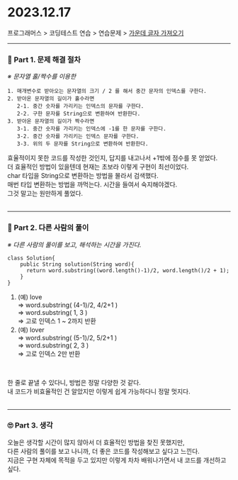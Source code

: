 
# 2023.12.17

프로그래머스 > 코딩테스트 연습 > 연습문제 > [가운데 글자 가져오기](https://school.programmers.co.kr/learn/courses/30/lessons/12903)

---
### 📌 Part 1. 문제 해결 절차
_※ 문자열 홀/짝수를 이용한_<br>
```
1. 매개변수로 받아오는 문자열의 크기 / 2 를 해서 중간 문자의 인덱스를 구한다.
2. 받아온 문자열의 길이가 홀수라면
   2-1. 중간 숫자를 가리키는 인덱스의 문자를 구한다.
   2-2. 구한 문자를 String으로 변환하여 반환한다.
3. 받아온 문자열의 길이가 짝수라면
   3-1. 중간 숫자를 가리키는 인덱스에 -1를 한 문자를 구한다.
   3-2. 중간 숫자를 가리키는 인덱스 문자를 구한다.
   3-3. 위의 두 문자를 String으로 변환하여 반환한다.
```

효율적이지 못한 코드를 작성한 것인지, 답지를 내고나서 +1밖에 점수를 못 얻었다.<br>
더 효율적인 방법이 있을텐데 현재는 초보라 이렇게 구현이 최선이었다.<br>
char 타입을 String으로 변환하는 방법을 몰라서 검색했다.<br>
매번 타입 변환하는 방법을 까먹는다. 시간을 들여서 숙지해야겠다.<br>
그것 말고는 원만하게 풀었다.<br>
<br>

---
### 📌 Part 2. 다른 사람의 풀이
_※ 다른 사람의 풀이를 보고, 해석하는 시간을 가진다._<br>
```
class Solution{
    public String solution(String word){
      return word.substring((word.length()-1)/2, word.length()/2 + 1);
    }
}
```
1. (예) love<br>
   => word.substring( (4-1)/2, 4/2+1 )<br>
   => word.substring( 1, 3 )<br>
   => 고로 인덱스 1 ~ 2까지 반환<br>
2. (예) lover<br>
   => word.substring( (5-1)/2, 5/2+1 )<br>
   => word.substring( 2, 3 )<br>
   => 고로 인덱스 2만 반환
<br>

한 줄로 끝낼 수 있다니, 방법은 정말 다양한 것 같다.<br>
내 코드가 비효율적인 건 알았지만 이렇게 쉽게 가능하다니 정말 멋지다.<br>
<br>

---
### 🙄 Part 3. 생각
오늘은 생각할 시간이 많지 않아서 더 효율적인 방법을 찾진 못했지만,<br>
다른 사람의 풀이를 보고 나니까, 더 좋은 코드를 작성해보고 싶다고 느낀다.<br>
지금은 구현 자체에 목적을 두고 있지만 이렇게 차차 배워나가면서 내 코드를 개선하고 싶다.<br>